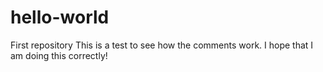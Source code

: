 # hello-world
First repository
This is a test to see how the comments work.
I hope that I am doing this correctly!
